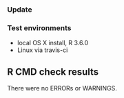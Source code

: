 ### Update

### Test environments
* local OS X install, R 3.6.0
* Linux via travis-ci

## R CMD check results
There were no ERRORs or WARNINGS.
